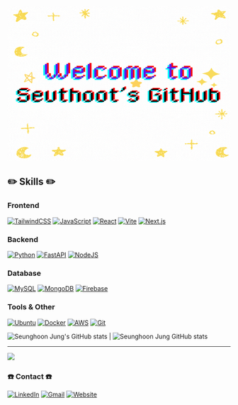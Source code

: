 <img src="welcome.gif" alt="설명" width="600" height="350">
<br>

## ✏️ Skills ✏️

<!-- Frontend -->
### Frontend
[![TailwindCSS](https://img.shields.io/badge/Tailwind%20CSS-%2338B2AC.svg?logo=tailwind-css&logoColor=white)](#)
[![JavaScript](https://img.shields.io/badge/JavaScript-F7DF1E?logo=javascript&logoColor=000)](#)
[![React](https://img.shields.io/badge/React-%2320232a.svg?logo=react&logoColor=%2361DAFB)](#)
[![Vite](https://img.shields.io/badge/Vite-646CFF?logo=vite&logoColor=fff)](#)
[![Next.js](https://img.shields.io/badge/Next.js-black?logo=next.js&logoColor=white)](#)

<!-- Backend -->
### Backend
[![Python](https://img.shields.io/badge/Python-3776AB?logo=python&logoColor=fff)](#)
[![FastAPI](https://img.shields.io/badge/FastAPI-009485.svg?logo=fastapi&logoColor=white)](#)
[![NodeJS](https://img.shields.io/badge/Node.js-6DA55F?logo=node.js&logoColor=white)](#)

<!-- database -->
### Database
[![MySQL](https://img.shields.io/badge/MySQL-4479A1?logo=mysql&logoColor=fff)](#)
[![MongoDB](https://img.shields.io/badge/MongoDB-%234ea94b.svg?logo=mongodb&logoColor=white)](#)
[![Firebase](https://img.shields.io/badge/Firebase-039BE5?logo=Firebase&logoColor=white)](#)

<!-- Tools & Other -->
### Tools & Other
[![Ubuntu](https://img.shields.io/badge/Ubuntu-E95420?logo=ubuntu&logoColor=white)](#)
[![Docker](https://img.shields.io/badge/Docker-2496ED?logo=docker&logoColor=fff)](#)
[![AWS](https://img.shields.io/badge/AWS-%23FF9900.svg?logo=amazon-web-services&logoColor=white)](#)
[![Git](https://img.shields.io/badge/Git-F05032?logo=git&logoColor=fff)](#)

![Seunghoon Jung's GitHub stats](https://github-readme-stats.vercel.app/api?username=seuthootDev&show_icons=true&theme=transparent) | ![Seunghoon Jung GitHub stats](https://github-readme-stats.vercel.app/api/top-langs/?username=seuthootdev&layout=compact&langs_count=8)


<!--
[![Check out seuthootDev's profile on stardev.io](https://stardev.io/developers/seuthootDev/badge/languages/locality.svg)](https://stardev.io/developers/seuthootDev)
-->




---------------------------------------------------------------------------------------------
<a href="https://github.com/devxb/gitanimals">
  <img src="https://render.gitanimals.org/farms/{seuthootDev}"/>
</a>

### ☎️ Contact ☎️
[![LinkedIn](https://custom-icon-badges.demolab.com/badge/LinkedIn-0A66C2?logo=linkedin-white&logoColor=fff)](https://www.linkedin.com/in/seunghoon-jung-38b270335/)
[![Gmail](https://img.shields.io/badge/Gmail-D14836?logo=gmail&logoColor=white)](mailto:seuthootdev@gmail.com)
[![Website](https://img.shields.io/website-up-down-green-red/http/shields.io.svg)](https://resume-jungseunghoon.vercel.app/)
